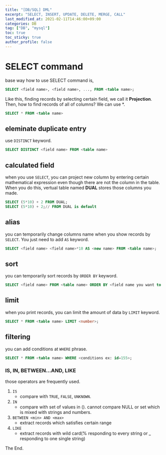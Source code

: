 ```yaml
---
title: "[DB/SQL] DML"
excerpt: "SELECT, INSERT, UPDATE, DELETE, MERGE, CALL"
last_modified_at: 2021-02-11T14:46:00+09:00
categories: DB
tag: ["DB", "mysql"]
toc: true
toc_sticky: true
author_profile: false
---
```


# SELECT command

base way how to use SELECT command is,

``` sql
SELECT <field name>, <field name>, ..., FROM <table name>;
```

Like this, finding records by selecting certain field, we call it **Projection**.
Then, how to find records of all of columns? We can use \*.

``` sql
SELECT * FROM <table name>
```

## eleminate duplicate entry

use `DISTINCT` keyword.

``` sql
SELECT DISTINCT <field name> FROM <table name>
```

## calculated field

when you use `SELECT`, you can project new column by entering certain mathematical expression even though there are not the column in the table. When you do this, vertual table named **DUAL** stores those columns you made.

``` sql
SELECT (5*10) + 2 FROM DUAL;
SELECT (5*10) + 2;// FROM DUAL is default
```

## alias

you can temporarily change columns name when you show records by `SELECT`. You just need to add `AS` keyword.

``` sql
SELECT <field name> <field name>*10 AS <new name> FROM <table name>;
```

## sort

you can temporarily sort records by `ORDER BY` keyword.

``` sql
SELECT <field name> FROM <table name> ORDER BY <field name you want to sort> <DESC or ASC>;
```

## limit

when you print records, you can limit the amount of data by `LIMIT` keyword.

``` sql
SELECT * FROM <table name> LIMIT <number>;
```

## filtering

you can add conditions at `WHERE` phrase.

``` sql
SELECT * FROM <table name> WHERE <conditions ex: id=155>;
```

### IS, IN, BETWEEN...AND, LIKE

those operators are frequently used.

1. `IS`
	* compare with `TRUE`, `FALSE`, `UNKNOWN`.
2. `IN`
	* compare with set of values in (). cannot compare NULL or set which is mixed with strings and numbers.
3. `BETWEEN <min> AND <max>`
	* extract records which satisfies certain range
4. `LIKE`
	* extract records with wild card(% responding to every string or _ responding to one single string)

The End.